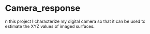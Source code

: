 # Camera_response
n this project I characterize my digital camera so that it can be used to estimate the XYZ values of imaged surfaces. 
